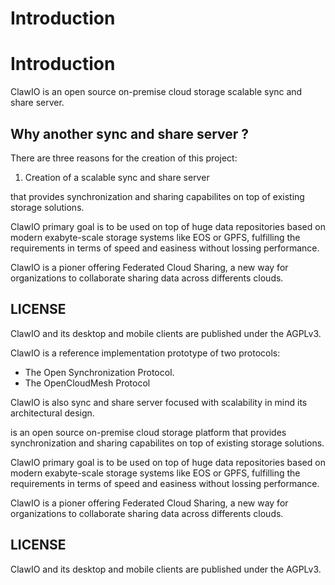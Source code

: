 # Introduction

# Introduction

ClawIO is an open source on-premise cloud storage scalable sync and share server.

## Why another sync and share server ?

There are three reasons for the creation of this project:

1. Creation of a scalable sync and share server 

that provides synchronization and sharing capabilites on top of existing storage solutions.

ClawIO primary goal is to be used on top of huge data repositories based on modern exabyte-scale storage systems like EOS or GPFS, fulfilling the requirements in terms of speed and easiness without lossing performance.

ClawIO is a pioner offering Federated Cloud Sharing, a new way for organizations to collaborate sharing data across differents clouds. 

## LICENSE
ClawIO and its desktop and mobile clients are published under the AGPLv3.






ClawIO is a reference implementation prototype of two protocols:

* The Open Synchronization Protocol.
* The OpenCloudMesh Protocol

ClawIO is also sync and share server focused with scalability in mind its architectural design.

is an open source on-premise cloud storage platform that provides synchronization and sharing capabilites on top of existing storage solutions.

ClawIO primary goal is to be used on top of huge data repositories based on modern exabyte-scale storage systems like EOS or GPFS, fulfilling the requirements in terms of speed and easiness without lossing performance.

ClawIO is a pioner offering Federated Cloud Sharing, a new way for organizations to collaborate sharing data across differents clouds. 

## LICENSE
ClawIO and its desktop and mobile clients are published under the AGPLv3.




